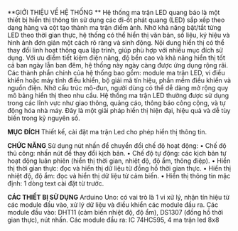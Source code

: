 **GIỚI THIỆU VỀ HỆ THỐNG **
Hệ thống ma trận LED quang báo là một thiết bị hiển thị thông tin sử dụng các đi-ốt phát quang (LED) sắp xếp theo dạng hàng và cột tạo thành ma trận điểm ảnh. Nhờ khả năng bật/tắt từng LED theo thời gian thực, hệ thống có thể hiển thị văn bản, số liệu, ký hiệu và hình ảnh đơn giản một cách rõ ràng và sinh động. Nội dung hiển thị có thể thay đổi linh hoạt thông qua lập trình, giúp phù hợp với nhiều mục đích sử dụng. Với ưu điểm tiết kiệm điện năng, độ bền cao và khả năng hiển thị tốt cả ban ngày lẫn ban đêm, hệ thống này ngày càng được ứng dụng rộng rãi. Các thành phần chính của hệ thống bao gồm: module ma trận LED, vi điều khiển hoặc máy tính điều khiển, bộ giải mã tín hiệu, phần mềm điều khiển và nguồn điện. Nhờ cấu trúc mô-đun, người dùng có thể dễ dàng mở rộng quy mô bảng hiển thị theo nhu cầu. Hệ thống ma trận LED thường được sử dụng trong các lĩnh vực như giao thông, quảng cáo, thông báo công cộng, và tự động hóa nhà máy. Đây là một giải pháp hiển thị hiện đại, hiệu quả và dễ tùy biến trong kỷ nguyên số.

**MỤC ĐÍCH**
Thiết kế, cài đặt ma trận Led cho phép hiển thị thông tin.

**CHỨC NĂNG**
Sử dụng nút nhấn để chuyển đổi chế độ hoạt động:
•	Chế độ thủ công: nhấn nút để thay đổi kịch bản.
•	Chế độ tự động: các kịch bản tự hoạt động luân phiên (hiển thị thời gian, nhiệt độ, độ ẩm, thông điệp).
•	Hiển thị thời gian thực: đọc và hiển thị dữ liệu từ đồng hồ thời gian thực.
•	Hiển thị nhiệt độ, độ ẩm: đọc và hiển thị dữ liệu từ cảm biến.
•	Hiển thị thông tin mặc định: 1 dòng text cài đặt từ trước.

**CÁC THIẾT BỊ SỬ DỤNG**
Arduino Uno: có vai trò là 1 vi xử lý, nhận tín hiệu từ các module đầu vào, xử lý dữ liệu và điều khiển các module đầu ra.
Các module đầu vào: DHT11 (cảm biến nhiệt độ, độ ẩm), DS1307 (đồng hồ thời gian thực), nút nhấn.
Các module đầu ra: IC 74HC595, 4 ma trận led 8x8
